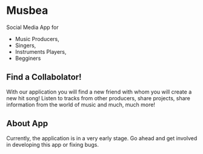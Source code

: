# Musbea
Social Media App for
- Music Producers,
- Singers,
- Instruments Players,
- Begginers

## Find a Collabolator!
With our application you will find a new friend with whom you will create a new hit song!
Listen to tracks from other producers, share projects, share information from the world of music and much, much more!

## About App
Currently, the application is in a very early stage.
Go ahead and get involved in developing this app or fixing bugs.
